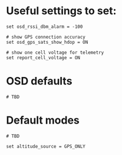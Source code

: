 # Useful settings to set:

```
set osd_rssi_dbm_alarm = -100

# show GPS connection accuracy
set osd_gps_sats_show_hdop = ON

# show one cell voltage for telemetry
set report_cell_voltage = ON
```

# OSD defaults
```
# TBD
```

# Default modes
```
# TBD
```

```
set altitude_source = GPS_ONLY
```